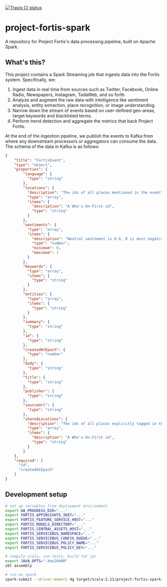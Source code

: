 [![Travis CI status](https://api.travis-ci.org/CatalystCode/project-fortis-spark.svg?branch=master)](https://travis-ci.org/CatalystCode/project-fortis-spark)

# project-fortis-spark

A repository for Project Fortis's data processing pipeline, built on Apache Spark.

## What's this? ##

This project contains a Spark Streaming job that ingests data into the Fortis system. Specifically, we:

1. Ingest data in real time from sources such as Twitter, Facebook, Online Radio, Newspapers, Instagram, TadaWeb, and so forth.
2. Analyze and augment the raw data with intelligence like sentiment analysis, entity extraction, place recognition, or image understanding.
3. Narrow down the stream of events based on user-defined geo-areas, target keywords and blacklisted terms.
4. Perform trend detection and aggregate the metrics that back Project Fortis.

At the end of the ingestion pipeline, we publish the events to Kafka from where any downstream processors or aggregators
can consume the data. The schema of the data in Kafka is as follows:

```json
{
    "title": "FortisEvent",
    "type": "object",
    "properties": {
        "language": {
          "type": "string"
        },
        "locations": {
          "description": "The ids of all places mentioned in the event",
          "type": "array",
          "items": {
            "description": "A Who's-On-First id",
            "type": "string"
          }
        },
        "sentiments": {
          "type": "array",
          "items": {
            "description": "Neutral sentiment is 0.6, 0 is most negative, 1 is most positive.",
            "type": "number",
            "minimum": 0,
            "maximum": 1
          }
        },
        "keywords": {
          "type": "array",
          "items": {
            "type": "string"
          }
        },
        "entities": {
          "type": "array",
          "items": {
            "type": "string"
          }
        },
        "summary": {
          "type": "string"
        },
        "id": {
          "type": "string"
        },
        "createdAtEpoch": {
          "type": "number"
        },
        "body": {
          "type": "string"
        },
        "title": {
          "type": "string"
        },
        "publisher": {
          "type": "string"
        },
        "sourceUrl": {
          "type": "string"
        },
        "sharedLocations": {
          "description": "The ids of all places explicitly tagged in the event",
          "type": "array",
          "items": {
            "description": "A Who's-On-First id",
            "type": "string"
          }
        }
    },
    "required": [
      "id",
      "createdAtEpoch"
    ]
}
```


## Development setup ##

```sh
# set up variables from deployment environment
export HA_PROGRESS_DIR="..."
export FORTIS_APPINSIGHTS_IKEY="..."
export FORTIS_FEATURE_SERVICE_HOST="..."
export FORTIS_MODELS_DIRECTORY="..."
export FORTIS_CENTRAL_ASSETS_HOST="..."
export FORTIS_SERVICEBUS_NAMESPACE="..."
export FORTIS_SERVICEBUS_CONFIG_QUEUE="..."
export FORTIS_SERVICEBUS_POLICY_NAME="..."
export FORTIS_SERVICEBUS_POLICY_KEY="..."

# compile scala, run tests, build fat jar
export JAVA_OPTS="-Xmx2048M"
sbt assembly

# run on spark
spark-submit --driver-memory 4g target/scala-2.11/project-fortis-spark-assembly-0.0.1.jar
```
